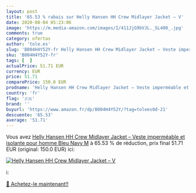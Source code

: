 ```yaml
---
layout: post
title: '65.53 % rabais sur Helly Hansen HH Crew Midlayer Jacket – V'
date: 2020-08-04 05:23:06
image: 'https://m.media-amazon.com/images/I/411JjG9bVJL._SL400_.jpg'
comments: true
category: ofertas
author: 'tole.es'
slug: 'B004H4Y52Y-fr Helly Hansen HH Crew Midlayer Jacket – Veste imperméable...'
sku: 'B004H4Y52Y-fr'
tags: [  ]
actualPrice: 51.71 EUR
currency: EUR
price: 51.71
comparePrice: 150.0 EUR
prodname: 'Helly Hansen HH Crew Midlayer Jacket – Veste imperméable et isolante pour homme   Bleu  Navy  M'
country: 'fr'
flag: '🇫🇷'
brand: ''
buyurl: 'https://www.amazon.fr/dp/B004H4Y52Y/?tag=tolees0d-21'
descuento: '65.53'
average: '51.71'
---
```


Vous avez [Helly Hansen HH Crew Midlayer Jacket – Veste imperméable et isolante pour homme   Bleu  Navy  M](https://www.amazon.fr/dp/B004H4Y52Y/?tag=tolees0d-21)  à  65.53 % de réduction, prix final  51.71 EUR (original: 150.0 EUR) ici:

[![Helly Hansen HH Crew Midlayer Jacket – V](https://m.media-amazon.com/images/I/411JjG9bVJL._SL400_.jpg)](https://www.amazon.fr/dp/B004H4Y52Y/?tag=tolees0d-21)

ℹ️:


[🛒 Achetez-le maintenant!!](https://www.amazon.fr/dp/B004H4Y52Y/?tag=tolees0d-21)
